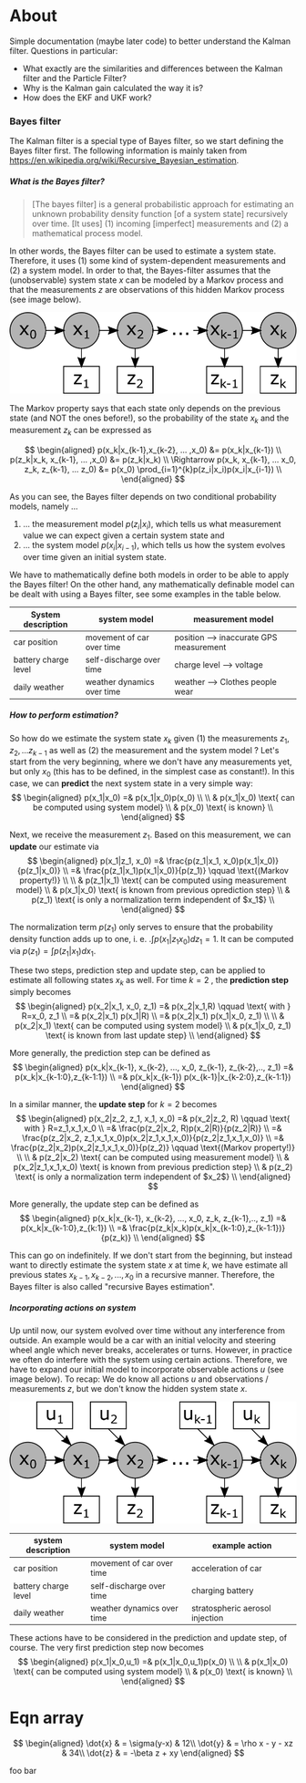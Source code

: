 # About

Simple documentation (maybe later code) to better understand the Kalman filter. Questions in particular:

- What exactly are the similarities and differences between the Kalman filter and the Particle Filter?
- Why is the Kalman gain calculated the way it is?
- How does the EKF and UKF work?



### Bayes filter

The Kalman filter is a special type of Bayes filter, so we start defining the Bayes filter first. The following information is mainly taken from https://en.wikipedia.org/wiki/Recursive_Bayesian_estimation.  

##### What is the Bayes filter?

> [The bayes filter] is a general probabilistic approach for estimating an unknown probability density function [of a system state] recursively over time.  [It uses]  (1) incoming [imperfect] measurements and (2) a mathematical process model.

In other words, the Bayes filter can be used to estimate a system state. Therefore, it uses (1) some kind of system-dependent measurements and (2) a system model. In order to that, the Bayes-filter assumes that the (unobservable) system state $x$ can be modeled by a Markov process and that the measurements $z$ are observations of this hidden Markov process (see image below).

![representation of hidden markov model](img/hmm.png)

The Markov property says that each state only depends on the previous state (and NOT the ones before!), so the probability of the state $x_k$ and the measurement $z_k$ can be expressed as

$$
\begin{aligned}
p(x_k|x_{k-1},x_{k-2}, ... ,x_0) &= p(x_k|x_{k-1}) \\
p(z_k|x_k, x_{k-1}, ... ,x_0) &= p(z_k|x_k) \\
\Rightarrow p(x_k, x_{k-1}, ... x_0, z_k, z_{k-1}, ... z_0)
&= p(x_0) \prod_{i=1}^{k}p(z_i|x_i)p(x_i|x_{i-1})
\\
\end{aligned}
$$

As you can see, the Bayes filter depends on two conditional probability models, namely ...

1. ... the measurement model $p(z_i|x_i)$, which tells us what measurement value we can expect given a certain system state and
2. ... the system model $p(x_i|x_{i-1})$, which tells us how the system evolves over time given an initial system state.

We have to mathematically define both models in order to be able to apply the Bayes filter! On the other hand, any mathematically definable model can be dealt with using a Bayes filter, see some examples in the table below.



| System description   | system model               | measurement model                       |
| -------------------- | -------------------------- | --------------------------------------- |
| car position         | movement of car over time  | position --> inaccurate GPS measurement |
| battery charge level | self-discharge over time   | charge level --> voltage                |
| daily weather        | weather dynamics over time | weather --> Clothes people wear         |



##### How to perform estimation?

So how do we estimate the system state $x_k$ given (1)  the measurements $z_1, z_2, ... z_{k-1}$ as well as (2) the measurement and the system model ? Let's start from the very beginning, where we don't have any measurements yet, but only $x_0$ (this has to be defined, in the simplest case as constant!). In this case, we can **predict** the next system state in a very simple way:
$$
\begin{aligned}
p(x_1|x_0) =& p(x_1|x_0)p(x_0) \\
\\
& p(x_1|x_0) \text{ can be computed using system model} \\
& p(x_0) \text{ is known} \\
\end{aligned}
$$



Next, we receive the measurement $z_1$. Based on this measurement, we can **update** our estimate via
$$
\begin{aligned}
p(x_1|z_1, x_0) =& \frac{p(z_1|x_1, x_0)p(x_1|x_0)}{p(z_1|x_0)}  \\
=& \frac{p(z_1|x_1)p(x_1|x_0)}{p(z_1)} \qquad \text{(Markov property!)} \\
\\
& p(z_1|x_1) \text{ can be computed using measurement model} \\
& p(x_1|x_0) \text{ is known from previous oprediction step} \\
& p(z_1) \text{ is only a normalization term independent of $x_1$} \\
\end{aligned}
$$

The normalization term $p(z_1)$ only serves to ensure that the probability density function adds up to one, i. e.  .$\int p(x_1|z_1x_0) dz_1 =1$.  It can be computed via $p(z_1)=\int p(z_1|x_1)dx_1$.





These two steps, prediction step and update step, can be applied to estimate all following states $x_k$ as well. For time $k=2$ , the **prediction step** simply becomes
$$
\begin{aligned}
p(x_2|x_1, x_0, z_1) 
=& p(x_2|x_1,R) \qquad \text{ with } R=x_0, z_1 \\
=&  p(x_2|x_1) p(x_1|R) \\
=&  p(x_2|x_1) p(x_1|x_0, z_1) \\
\\
& p(x_2|x_1) \text{ can be computed using system model} \\
& p(x_1|x_0, z_1)  \text{ is known from last update step} \\
\end{aligned}
$$

More generally, the prediction step can be defined as  
$$
\begin{aligned}
p(x_k|x_{k-1}, x_{k-2}, ..., x_0, z_{k-1}, z_{k-2},.., z_1) =&  p(x_k|x_{k-1:0},z_{k-1:1}) \\
=& p(x_k|x_{k-1}) p(x_{k-1}|x_{k-2:0},z_{k-1:1})
\end{aligned}
$$



In a similar manner, the **update step** for $k=2$ becomes
$$
\begin{aligned}
p(x_2|z_2, z_1, x_1, x_0) 
=& p(x_2|z_2, R) \qquad \text{ with } R=z_1,x_1,x_0   \\
=& \frac{p(z_2|x_2, R)p(x_2|R)}{p(z_2|R)}  \\
=& \frac{p(z_2|x_2, z_1,x_1,x_0)p(x_2|z_1,x_1,x_0)}{p(z_2|z_1,x_1,x_0)}  \\
=& \frac{p(z_2|x_2)p(x_2|z_1,x_1,x_0)}{p(z_2)} \qquad \text{(Markov property!)} \\
\\
& p(z_2|x_2) \text{ can be computed using measurement model} \\
& p(x_2|z_1,x_1,x_0) \text{ is known from previous prediction step} \\
& p(z_2) \text{ is only a normalization term independent of $x_2$} \\
\end{aligned}
$$

More generally, the update step can be defined as 
$$
\begin{aligned}
p(x_k|x_{k-1}, x_{k-2}, ..., x_0, z_k, z_{k-1},.., z_1)
=&  p(x_k|x_{k-1:0},z_{k:1}) \\
=& \frac{p(z_k|x_k)p(x_k|x_{k-1:0},z_{k-1:1})}{p(z_k)} \\
\end{aligned}
$$

This can go on indefinitely. If we don't start from the beginning, but instead want to directly estimate the system state $x$ at time $k$, we have estimate all previous states $x_{k-1}, x_{k-2}, ..., x_0$ in a recursive manner. Therefore, the Bayes filter is also called "recursive Bayes estimation".

##### Incorporating actions on system

Up until now, our system evolved over time without any interference from outside. An example would be a car with an initial velocity and steering wheel angle which never breaks, accelerates or turns.  However, in practice we often do interfere with the system using certain actions. Therefore, we have to expand our initial model to incorporate observable actions $u$ (see image below). To recap: We do know all actions $u$ and observations / measurements $z$, but we don't know the hidden system state $x$. 



![representation of HMM with actions](img/hmm_with_action.png)




| system description   | system model               | example action                  |
| -------------------- | -------------------------- | ------------------------------- |
| car position         | movement of car over time  | acceleration of car             |
| battery charge level | self-discharge over time   | charging battery                |
| daily weather        | weather dynamics over time | stratospheric aerosol injection |


These actions have to be considered in the prediction and update step, of course. The very first prediction step now becomes
$$
\begin{aligned}
p(x_1|x_0,u_1) =& p(x_1|x_0,u_1)p(x_0) \\
\\
& p(x_1|x_0) \text{ can be computed using system model} \\
& p(x_0) \text{ is known} \\
\end{aligned}
$$





# Eqn array

$$
\begin{aligned}
\dot{x} & = \sigma(y-x) & 12\\
\dot{y} & = \rho x - y - xz & 34\\
\dot{z} & = -\beta z + xy
\end{aligned}
$$

foo bar